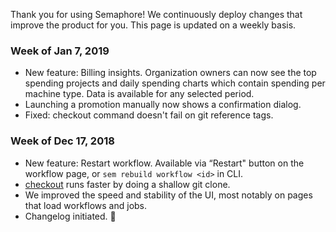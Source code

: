 Thank you for using Semaphore!
We continuously deploy changes that improve the product for you.
This page is updated on a weekly basis.

### Week of Jan 7, 2019

* New feature: Billing insights. Organization owners can now see
  the top spending projects and daily spending charts which contain
  spending per machine type. Data is available for any selected period.
* Launching a promotion manually now shows a confirmation dialog.
* Fixed: checkout command doesn't fail on git reference tags.

### Week of Dec 17, 2018

* New feature: Restart workflow.
  Available via “Restart" button on the workflow page,
  or `sem rebuild workflow <id>` in CLI.
* [checkout](https://docs.semaphoreci.com/article/54-toolbox-reference#libcheckout)
  runs faster by doing a shallow git clone.
* We improved the speed and stability of the UI, most notably on pages
  that load workflows and jobs.
* Changelog initiated. 🚀

